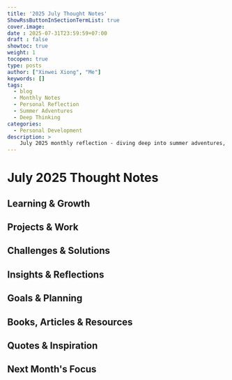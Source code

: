 ```yaml
---
title: '2025 July Thought Notes'
ShowRssButtonInSectionTermList: true
cover.image:
date : 2025-07-31T23:59:59+07:00
draft : false
showtoc: true
weight: 1
tocopen: true
type: posts
author: ["Xinwei Xiong", "Me"]
keywords: []
tags:
  - blog
  - Monthly Notes
  - Personal Reflection
  - Summer Adventures
  - Deep Thinking
categories:
  - Personal Development
description: >
    July 2025 monthly reflection - diving deep into summer adventures, philosophical contemplations, and the art of balancing action with reflection.
---
```


# July 2025 Thought Notes

## Learning & Growth
<!-- Record your learnings, skills development, and personal growth during July -->

## Projects & Work
<!-- Document work progress, project milestones, and professional achievements -->

## Challenges & Solutions
<!-- Note down challenges faced and how you solved them -->

## Insights & Reflections
<!-- Share insights, observations, and deeper reflections -->

## Goals & Planning
<!-- Document goals set and progress towards them -->

## Books, Articles & Resources
<!-- List valuable resources you've consumed -->

## Quotes & Inspiration
<!-- Memorable quotes or sources of inspiration -->

## Next Month's Focus
<!-- What you plan to focus on in August -->